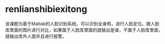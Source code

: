 # renlianshibiexitong
该课题为基于Matlab的人脸识别系统。可以识别全身照，进行人脸定位。跟人脸库里面的图片进行对比，如果属于人脸库里面的就输出是谁，不属于人脸库里面，就输出库外人面并且进行报警。
